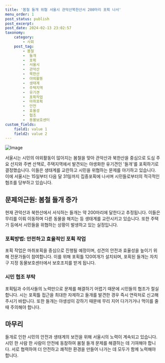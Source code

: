 ```yaml
---
title: '봄철 들개 위협 서울시 관악산북한산서 200마리 포획 나서'
menu_order: 1
post_status: publish
post_excerpt: 
post_date: 2024-02-13 23:02:57
taxonomy:
    category:
        - 사회
    post_tag:
        - 봄철
        -  들개
        -  포획
        -  서울시
        -  관악산
        -  북한산
        -  야외활동
        -  생태계
        -  주택지역
        -  유기견
        -  포획작업
        -  마취포획
        -  안전
        -  효율성
        -  협조
        -  동물보호센터
custom_fields:
    field1: value 1
    field2: value 2
---
```


![Image](https://imgnews.pstatic.net/image/001/2024/02/13/C0A8CA3C0000015377A462AC00011DD6_P4_20240213111610645.jpeg?type=w647)

서울시는 시민의 야외활동이 많아지는 봄철을 맞아 관악산과 북한산을 중심으로 도심 주요 산지와 주변 산책로, 주택지역에서 발견되는 야생화한 유기견인 '들개'를 포획하기로 결정했습니다. 이들은 생태계를 교란하고 시민을 위협하는 문제를 야기하고 있습니다. 이에 서울시는 15일부터 다음 달 31일까지 집중포획에 나서며 시민들로부터의 적극적인 협조를 당부하고 있습니다.
## 문제의근원: 봄철 들개 증가
현재 관악산과 북한산에서 서식하는 들개는 약 200마리에 달한다고 추정됩니다. 이들은 무리를 이뤄 이동하며 다른 동물을 해치는 등 생태계를 교란시키고 있습니다. 또한 주택가 등에서 시민들을 위협하는 상황이 발생하고 있는 실정입니다.
### 포획방법: 안전하고 효율적인 포획 작업
포획 작업은 마취포획을 중심으로 진행될 예정이며, 성견의 안전과 효율성을 높이기 위해 전문가들이 참여합니다. 이를 위해 포획틀 120여개가 설치되며, 포획된 들개는 자치구 지정 동물보호센터에서 보호조치를 받게 됩니다.
### 시민 협조 부탁
포획팀과 수의사들의 노력만으로 문제를 해결하기 어렵기 때문에 시민들의 협조가 절실합니다. 시는 포획틀 접근을 최대한 자제하고 들개를 발견한 경우 즉시 연락처로 신고해주시기 바랍니다. 또한 들개는 야생성이 강하기 때문에 무리 지어 다가가거나 먹이를 줄 때 주의해야 합니다.
## 마무리
들개로 인한 시민의 안전과 생태계의 보전을 위해 서울시의 노력이 계속되고 있습니다. 시민 한 사람 한 사람이 안전에 동참하여 봄철 들개 문제를 해결하는 데 기여해야 합니다. 서로 협력하여 더 안전하고 쾌적한 환경을 만들어 나가는 데 모두가 함께 노력해야 합니다.
